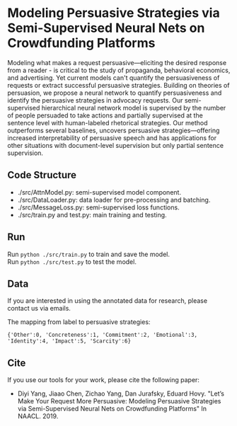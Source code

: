 # Modeling Persuasive Strategies via Semi-Supervised Neural Nets on Crowdfunding Platforms

Modeling what makes a request persuasive—eliciting the desired response from a reader - is critical to the study of propaganda, behavioral economics, and advertising. Yet current models can't quantify the persuasiveness of requests or extract successful persuasive strategies. Building on theories of persuasion, we propose a neural network to quantify persuasiveness and identify the persuasive strategies in advocacy requests. Our semi-supervised hierarchical neural network model is supervised by the number of people persuaded to take actions and partially supervised at the sentence level with human-labeled rhetorical strategies. Our method outperforms several baselines, uncovers persuasive strategies—offering increased interpretability of persuasive speech and has applications for other situations with document-level supervision but only partial sentence supervision.

## Code Structure

* ./src/AttnModel.py: semi-supervised model component.    
* ./src/DataLoader.py: data loader for pre-processing and batching.     
* ./src/MessageLoss.py: semi-supervised loss functions.     
* ./src/train.py and test.py: main training and testing.

## Run

Run ```python ./src/train.py``` to train and save the model.         
Run ```python ./src/test.py```  to test the model.

## Data

If you are interested in using the annotated data for research, please contact us via emails. 

The mapping from label to persuasive strategies:

``` {'Other':0, 'Concreteness':1, 'Commitment':2, 'Emotional':3, 'Identity':4, 'Impact':5, 'Scarcity':6} ```


## Cite
If you use our tools for your work, please cite the following paper:

* Diyi Yang, Jiaao Chen, Zichao Yang, Dan Jurafsky, Eduard Hovy. "Let’s Make Your Request More Persuasive: Modeling Persuasive Strategies via Semi-Supervised Neural Nets on Crowdfunding Platforms" In NAACL. 2019.

